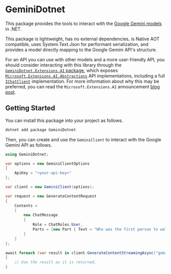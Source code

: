 # GeminiDotnet

This package provides the tools to interact with the [Google Gemini models](https://deepmind.google/technologies/gemini/) in .NET.

This package is lightweight, has no external dependencies, is Native AOT compatible, uses System.Text.Json for performant serialization, and provides a model directly mapping to the Google Gemini API's structure.

For an API you can use with other models and a more user-friendly API, you should consider interacting with this library through the [`GeminiDotnet.Extensions.AI` package](https://www.nuget.org/packages/GeminiDotnet.Extensions.AI), which exposes [`Microsoft.Extensions.AI.Abstractions`](https://www.nuget.org/packages/Microsoft.Extensions.AI.Abstractions/) API implementations, including a full [`IChatClient`](https://learn.microsoft.com/dotnet/api/microsoft.extensions.ai.ichatclient) implementation. For more information about why this may be preferred, you can read the `Microsoft.Extensions.AI` announcement [blog post](https://devblogs.microsoft.com/dotnet/introducing-microsoft-extensions-ai-preview/).

## Getting Started

You can install this package into your project as follows.

```sh
dotnet add package GeminiDotnet
```

Then, you can create and use the `GeminiClient` to interact with the Google Gemini API as follows.

```cs
using GeminiDotnet;

var options = new GeminiClientOptions
{
    ApiKey = "<your-api-key>"
};

var client = new GeminiClient(options);

var request = new GenerateContentRequest
{
    Contents = 
    [
        new ChatMessage 
        { 
            Role = ChatRoles.User,
            Parts = [new Part { Text = "Who was the first person to walk on the moon?" }]
        }
    ]
};

await foreach (var result in client.GenerateContentStreamingAsync("gemini-2.0-flash", request, cancellationToken))
{
    // Use the result as it is returned.
}
```
